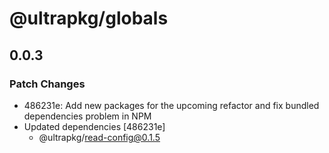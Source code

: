 # @ultrapkg/globals

## 0.0.3

### Patch Changes

- 486231e: Add new packages for the upcoming refactor and fix bundled dependencies problem in NPM
- Updated dependencies [486231e]
  - @ultrapkg/read-config@0.1.5
